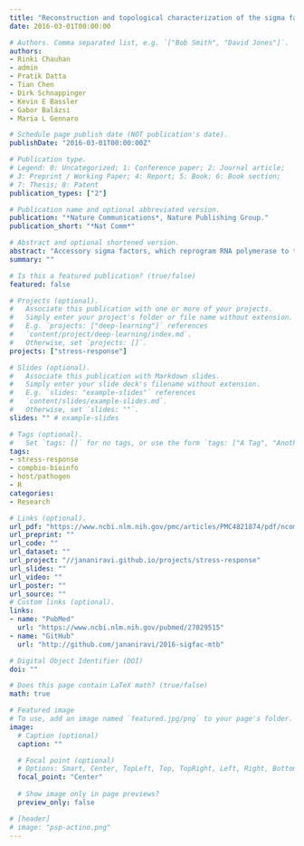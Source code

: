 ```yaml
---
title: "Reconstruction and topological characterization of the sigma factor regulatory network of Mycobacterium tuberculosis"
date: 2016-03-01T00:00:00

# Authors. Comma separated list, e.g. `["Bob Smith", "David Jones"]`.
authors:
- Rinki Chauhan
- admin
- Pratik Datta
- Tian Chen
- Dirk Schnappinger
- Kevin E Bassler
- Gabor Balázsi
- Maria L Gennaro

# Schedule page publish date (NOT publication's date).
publishDate: "2016-03-01T00:00:00Z"

# Publication type.
# Legend: 0: Uncategorized; 1: Conference paper; 2: Journal article;
# 3: Preprint / Working Paper; 4: Report; 5: Book; 6: Book section;
# 7: Thesis; 8: Patent
publication_types: ["2"]

# Publication name and optional abbreviated version.
publication: "*Nature Communications*, Nature Publishing Group."
publication_short: "*Nat Comm*"

# Abstract and optional shortened version.
abstract: "Accessory sigma factors, which reprogram RNA polymerase to transcribe specific gene sets, activate bacterial adaptive responses to noxious environments. Here we reconstruct the complete sigma factor regulatory network of the human pathogen Mycobacterium tuberculosis by an integrated approach. The approach combines identification of direct regulatory interactions between M. tuberculosis sigma factors in an E. coli model system, validation of selected links in M. tuberculosis, and extensive literature review. The resulting network comprises 41 direct interactions among all 13 sigma factors. Analysis of network topology reveals (i) a three-tiered hierarchy initiating at master regulators, (ii) high connectivity and (iii) distinct communities containing multiple sigma factors. These topological features are likely associated with multi-layer signal processing and specialized stress responses involving multiple sigma factors. Moreover, the identification of overrepresented network motifs, such as autoregulation and coregulation of sigma and anti-sigma factor pairs, provides structural information that is relevant for studies of network dynamics."
summary: ""

# Is this a featured publication? (true/false)
featured: false

# Projects (optional).
#   Associate this publication with one or more of your projects.
#   Simply enter your project's folder or file name without extension.
#   E.g. `projects: ["deep-learning"]` references 
#   `content/project/deep-learning/index.md`.
#   Otherwise, set `projects: []`.
projects: ["stress-response"]

# Slides (optional).
#   Associate this publication with Markdown slides.
#   Simply enter your slide deck's filename without extension.
#   E.g. `slides: "example-slides"` references 
#   `content/slides/example-slides.md`.
#   Otherwise, set `slides: ""`.
slides: "" # example-slides

# Tags (optional).
#   Set `tags: []` for no tags, or use the form `tags: ["A Tag", "Another Tag"]` for one or more tags.
tags:
- stress-response
- compbio-bioinfo
- host/pathogen
- R
categories:
- Research

# Links (optional).
url_pdf: "https://www.ncbi.nlm.nih.gov/pmc/articles/PMC4821874/pdf/ncomms11062.pdf"
url_preprint: ""
url_code: ""
url_dataset: ""
url_project: "//jananiravi.github.io/projects/stress-response"
url_slides: ""
url_video: ""
url_poster: ""
url_source: ""
# Custom links (optional).
links:
- name: "PubMed"
  url: "https://www.ncbi.nlm.nih.gov/pubmed/27029515"
- name: "GitHub"
  url: "http://github.com/jananiravi/2016-sigfac-mtb"

# Digital Object Identifier (DOI)
doi: ""

# Does this page contain LaTeX math? (true/false)
math: true

# Featured image
# To use, add an image named `featured.jpg/png` to your page's folder. 
image:
  # Caption (optional)
  caption: ""

  # Focal point (optional)
  # Options: Smart, Center, TopLeft, Top, TopRight, Left, Right, BottomLeft, Bottom, BottomRight
  focal_point: "Center"
  
  # Show image only in page previews?
  preview_only: false

# [header]
# image: "psp-actino.png"
---
```




